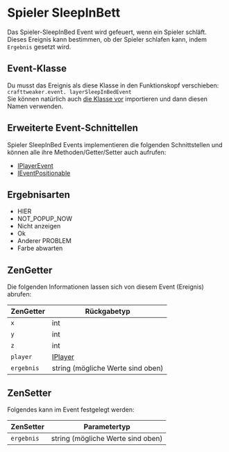 # Spieler SleepInBett

Das Spieler-SleepInBed Event wird gefeuert, wenn ein Spieler schläft. Dieses Ereignis kann bestimmen, ob der Spieler schlafen kann, indem `Ergebnis` gesetzt wird.

## Event-Klasse

Du musst das Ereignis als diese Klasse in den Funktionskopf verschieben:  
`crafttweaker.event. layerSleepInBedEvent`  
Sie können natürlich auch [die Klasse vor](/AdvancedFunctions/Import/) importieren und dann diesen Namen verwenden.

## Erweiterte Event-Schnittellen

Spieler SleepInBed Events implementieren die folgenden Schnittstellen und können alle ihre Methoden/Getter/Setter auch aufrufen:

* [IPlayerEvent](/Vanilla/Events/Events/IPlayerEvent/)
* [IEventPositionable](/Vanilla/Events/Events/IEventPositionable/)

## Ergebnisarten

* HIER 
* NOT_POPUP_NOW 
* Nicht anzeigen 
* Ok 
* Anderer PROBLEM 
* Farbe abwarten 

## ZenGetter

Die folgenden Informationen lassen sich von diesem Event (Ereignis) abrufen:

| ZenGetter  | Rückgabetyp                          |
| ---------- | ------------------------------------ |
| `x`        | int                                  |
| `y`        | int                                  |
| `z`        | int                                  |
| `player`   | [IPlayer](/Vanilla/Players/IPlayer/) |
| `ergebnis` | string (mögliche Werte sind oben)    |

## ZenSetter

Folgendes kann im Event festgelegt werden:

| ZenSetter  | Parametertyp                      |
| ---------- | --------------------------------- |
| `ergebnis` | string (mögliche Werte sind oben) |